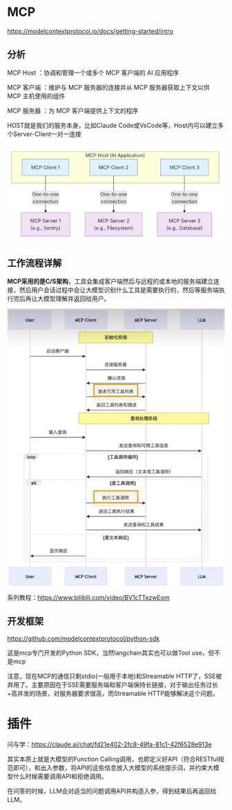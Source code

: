
# MCP

https://modelcontextprotocol.io/docs/getting-started/intro

## 分析

MCP Host ：协调和管理一个或多个 MCP 客户端的 AI 应用程序

MCP 客户端 ：维护与 MCP 服务器的连接并从 MCP 服务器获取上下文以供 MCP 主机使用的组件

MCP 服务器 ：为 MCP 客户端提供上下文的程序

HOST就是我们的服务本身，比如Claude Code或VsCode等，Host内可以建立多个Server-Client一对一连接

![img.png](images/img.png)


## 工作流程详解

**MCP采用的是C/S架构**，工具会集成客户端然后与远程的或本地的服务端建立连接，然后用户会话过程中会让大模型识别什么工具是需要执行的，然后等服务端执行完后再让大模型理解并返回给用户。

![](images/image-5.png)

系列教程：https://www.bilibili.com/video/BV1cTTezwEom



## 开发框架

https://github.com/modelcontextprotocol/python-sdk

这是mcp专门开发的Python SDK，当然langchain其实也可以做Tool use，但不是mcp

注意，现在MCP的通信只剩stdio(一般用于本地)和Streamable HTTP了，SSE被弃用了。主要原因在于SSE需要服务端和客户端保持长链接，对于输出任务过长+高并发的场景，对服务器要求很高，而Streamable HTTP能够解决这个问题。



# 插件

问与学：https://claude.ai/chat/fd21e402-2fc8-49fa-81c1-42f6528e913e

其实本质上就是大模型的Function Calling调用，也即定义好API（符合RESTful规范即可），和出入参数，将API的这些信息放入大模型的系统提示词，并约束大模型什么时候需要调用API和拒绝调用。

在问答的时候，LLM会对适当的问题调用API并构造入参，得到结果后再返回给LLM。

